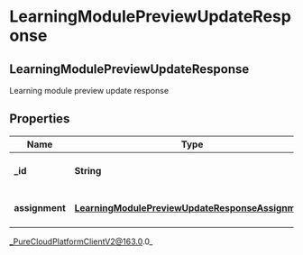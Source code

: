 # LearningModulePreviewUpdateResponse

## LearningModulePreviewUpdateResponse
Learning module preview update response

## Properties

|Name | Type | Description | Notes|
|------------ | ------------- | ------------- | -------------|
| **_id** | **String** | The Learning Module id | [optional] |
| **assignment** | [**LearningModulePreviewUpdateResponseAssignment**](LearningModulePreviewUpdateResponseAssignment) | The Assignment Preview | [optional] |



_PureCloudPlatformClientV2@163.0.0_
